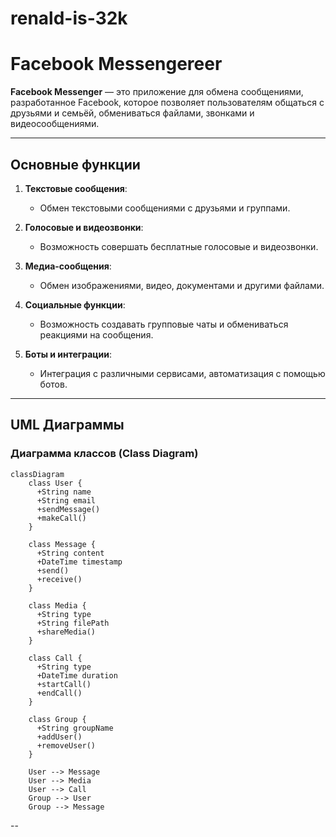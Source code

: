 # renald-is-32k


# Facebook Messengereer



**Facebook Messenger** — это приложение для обмена сообщениями, разработанное Facebook, которое позволяет пользователям общаться с друзьями и семьёй, обмениваться файлами, звонками и видеосообщениями.

---

## Основные функции

1. **Текстовые сообщения**:
   - Обмен текстовыми сообщениями с друзьями и группами.

2. **Голосовые и видеозвонки**:
   - Возможность совершать бесплатные голосовые и видеозвонки.

3. **Медиа-сообщения**:
   - Обмен изображениями, видео, документами и другими файлами.

4. **Социальные функции**:
   - Возможность создавать групповые чаты и обмениваться реакциями на сообщения.

5. **Боты и интеграции**:
   - Интеграция с различными сервисами, автоматизация с помощью ботов.

---

## UML Диаграммы

### Диаграмма классов (Class Diagram)

```mermaid
classDiagram
    class User {
      +String name
      +String email
      +sendMessage()
      +makeCall()
    }

    class Message {
      +String content
      +DateTime timestamp
      +send()
      +receive()
    }

    class Media {
      +String type
      +String filePath
      +shareMedia()
    }

    class Call {
      +String type
      +DateTime duration
      +startCall()
      +endCall()
    }

    class Group {
      +String groupName
      +addUser()
      +removeUser()
    }

    User --> Message
    User --> Media
    User --> Call
    Group --> User
    Group --> Message
```
--
